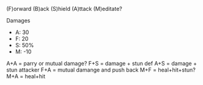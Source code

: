 (F)orward
(B)ack
(S)hield
(A)ttack
(M)editate?

Damages
- A: 30
- F: 20
- S: 50%
- M: -10

A+A = parry or mutual damage?
F+S = damage + stun def
A+S = damage + stun attacker
F+A = mutual damange and push back
M+F = heal+hit+stun?
M+A = heal+hit
